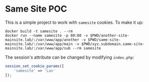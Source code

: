 # Same Site POC
This is a simple project to work with `samesite` cookies. To make it up:
```
docker build -t samesite . --rm
docker run --name samesite -p 80:80 -v $PWD/another-site-mainsite.lab/:/var/www/app/another -v $PWD/same-site-mainsite.lab/:/var/www/app/main -v $PWD/xyz.subdomain.same-site-mainsite.lab/:/var/www/app/sub --rm samesite
```
The session's attribute can be changed by modifying `index.php`:
```php
session_set_cookie_params([
    'samesite' => 'Lax'
]);
```